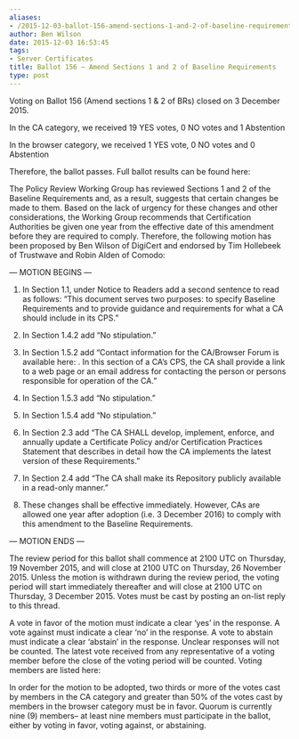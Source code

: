 ```yaml
---
aliases:
- /2015-12-03-ballot-156-amend-sections-1-and-2-of-baseline-requirements/
author: Ben Wilson
date: 2015-12-03 16:53:45
tags:
- Server Certificates
title: Ballot 156 – Amend Sections 1 and 2 of Baseline Requirements
type: post
---
```


Voting on Ballot 156 (Amend sections 1 & 2 of BRs) closed on 3 December 2015.

In the CA category, we received 19 YES votes, 0 NO votes and 1 Abstention

In the browser category, we received 1 YES vote, 0 NO votes and 0 Abstention

Therefore, the ballot passes. Full ballot results can be found here:

The Policy Review Working Group has reviewed Sections 1 and 2 of the Baseline Requirements and, as a result, suggests that certain changes be made to them. Based on the lack of urgency for these changes and other considerations, the Working Group recommends that Certification Authorities be given one year from the effective date of this amendment before they are required to comply. Therefore, the following motion has been proposed by Ben Wilson of DigiCert and endorsed by Tim Hollebeek of Trustwave and Robin Alden of Comodo:

— MOTION BEGINS —

1. In Section 1.1, under Notice to Readers add a second sentence to read as follows: “This document serves two purposes: to specify Baseline Requirements and to provide guidance and requirements for what a CA should include in its CPS.”

1. In Section 1.4.2 add “No stipulation.”

1. In Section 1.5.2 add “Contact information for the CA/Browser Forum is available here: . In this section of a CA’s CPS, the CA shall provide a link to a web page or an email address for contacting the person or persons responsible for operation of the CA.”

1. In Section 1.5.3 add “No stipulation.”

1. In Section 1.5.4 add “No stipulation.”

1. In Section 2.3 add “The CA SHALL develop, implement, enforce, and annually update a Certificate Policy and/or Certification Practices Statement that describes in detail how the CA implements the latest version of these Requirements.”

1. In Section 2.4 add “The CA shall make its Repository publicly available in a read-only manner.”

8) These changes shall be effective immediately. However, CAs are allowed one year after adoption (i.e. 3 December 2016) to comply with this amendment to the Baseline Requirements.

— MOTION ENDS —

The review period for this ballot shall commence at 2100 UTC on Thursday, 19 November 2015, and will close at 2100 UTC on Thursday, 26 November 2015. Unless the motion is withdrawn during the review period, the voting period will start immediately thereafter and will close at 2100 UTC on Thursday, 3 December 2015. Votes must be cast by posting an on-list reply to this thread.

A vote in favor of the motion must indicate a clear ‘yes’ in the response. A vote against must indicate a clear ‘no’ in the response. A vote to abstain must indicate a clear ‘abstain’ in the response. Unclear responses will not be counted. The latest vote received from any representative of a voting member before the close of the voting period will be counted. Voting members are listed here:

In order for the motion to be adopted, two thirds or more of the votes cast by members in the CA category and greater than 50% of the votes cast by members in the browser category must be in favor. Quorum is currently nine (9) members– at least nine members must participate in the ballot, either by voting in favor, voting against, or abstaining.